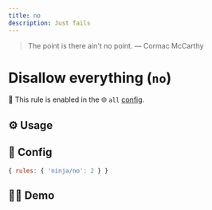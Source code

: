 ```yaml
---
title: no
description: Just fails
---
```


<script setup lang="ts">
import CodeEditor from '../../.vitepress/theme/components/code-editor.vue';
import {ruleName, presetConfigs, initialText, fakeLint} from '../../src/sample-code/no';
</script>

> The point is there ain't no point. — Cormac McCarthy

# Disallow everything (`no`)

💼 This rule is enabled in the 🌐 `all` [config](/configs/).

<!-- end auto-generated rule header -->

## ⚙️ Usage

## 🔧 Config

```js
{ rules: { 'ninja/no': 2 } }
```

## 🧑‍💻 Demo

<CodeEditor :rule="ruleName" :text="initialText" :presetConfigs="presetConfigs" :fakeLint="fakeLint" />
